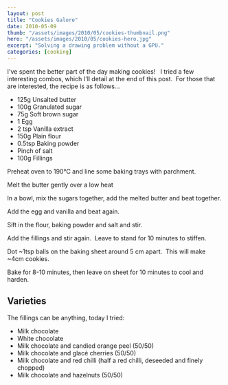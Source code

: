 ```yaml
---
layout: post
title: "Cookies Galore"
date: 2010-05-09
thumb: "/assets/images/2010/05/cookies-thumbnail.png"
hero: "/assets/images/2010/05/cookies-hero.jpg"
excerpt: "Solving a drawing problem without a GPU."
categories: [cooking]
---
```

I've spent the better part of the day making cookies!   I tried a few interesting combos, which I'll detail at the end of this post.  For those that are interested, the recipe is as follows...

* 125g Unsalted butter
* 100g Granulated sugar
* 75g Soft brown sugar
* 1 Egg
* 2 tsp Vanilla extract
* 150g Plain flour
* 0.5tsp Baking powder
* Pinch of salt
* 100g Fillings

Preheat oven to 190°C and line some baking trays with parchment.

Melt the butter gently over a low heat

In a bowl, mix the sugars together, add the melted butter and beat together.

Add the egg and vanilla and beat again.

Sift in the flour, baking powder and salt and stir.

Add the fillings and stir again.  Leave to stand for 10 minutes to stiffen.

Dot ~1tsp balls on the baking sheet around 5 cm apart.  This will make ~4cm cookies.

Bake for 8-10 minutes, then leave on sheet for 10 minutes to cool and harden.

## Varieties

The fillings can be anything, today I tried:

* Milk chocolate
* White chocolate
* Milk chocolate and candied orange peel (50/50)
* Milk chocolate and glacé cherries (50/50)
* Milk chocolate and red chilli (half a red chilli, deseeded and finely chopped)
* Milk chocolate and hazelnuts (50/50)